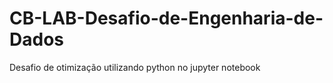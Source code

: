 # CB-LAB-Desafio-de-Engenharia-de-Dados
Desafio de otimização utilizando python no jupyter notebook 

